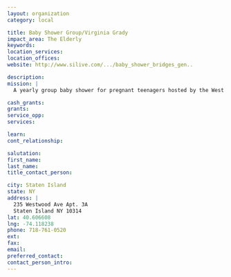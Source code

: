```yaml
---
layout: organization
category: local

title: Baby Shower Group/Virginia Grady
impact_area: The Elderly
keywords: 
location_services: 
location_offices: 
website: http://www.silive.com/.../baby_shower_bridges_gen..

description: 
mission: |
  A yearly group baby shower for pregnant teenagers hosted by the West Brighton Senior Center.

cash_grants: 
grants: 
service_opp: 
services: 

learn: 
cont_relationship: 

salutation: 
first_name: 
last_name: 
title_contact_person: 

city: Staten Island
state: NY
address: |
  235 Westwood Ave Apt. 3A    
  Staten Island NY 10314
lat: 40.606608
lng: -74.118238
phone: 718-761-0520
ext: 
fax: 
email: 
preferred_contact: 
contact_person_intro: 
---
```

